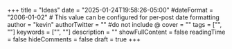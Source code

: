 +++
title = "Ideas"
date = "2025-01-24T19:58:26-05:00"
#dateFormat = "2006-01-02" # This value can be configured for per-post date formatting
author = "kevin"
authorTwitter = "" #do not include @
cover = ""
tags = ["", ""]
keywords = ["", ""]
description = ""
showFullContent = false
readingTime = false
hideComments = false
draft = true
+++
